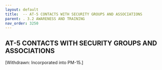 ```yaml
---
layout: default
title:  -- AT-5 CONTACTS WITH SECURITY GROUPS AND ASSOCIATIONS 
parent: . 3.2 AWARENESS AND TRAINING 
nav_order: 3250
---
```


## AT-5 CONTACTS WITH SECURITY GROUPS AND ASSOCIATIONS
[Withdrawn: Incorporated into PM-15.]
